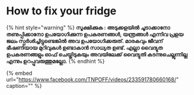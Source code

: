 # How to fix your fridge

{% hint style="warning" %}
**സൂക്ഷിക്കുക : അടുക്കളയിൽ ചൂടാക്കാനോ തണുപ്പിക്കാനോ ഉപയോഗിക്കുന്ന ഉപകരണങ്ങൾ, യന്ത്രങ്ങൾ എന്നിവ പ്രളയ ജലം സ്പർശിച്ചിട്ടുണ്ടെങ്കിൽ അവ ഉപയോഗിക്കരുത്. മാരകവും ജീവന് ഭീഷണിയായ മുറിവുകൾ ഉണ്ടാകാൻ സാധ്യത ഉണ്ട്. എല്ലാ വൈദ്യുത ഉപകരണങ്ങളും ഓഫ്‌ ചെയ്തിടുകയും അവയിലേക്ക് വൈദ്യുതി കടന്നുചെല്ലുന്നില്ല എന്നും ഉറപ്പുവരുത്തുമല്ലോ.**
{% endhint %}


{% embed url="https://www.facebook.com/TNPOFF/videos/233591780660168/" caption="" %}
